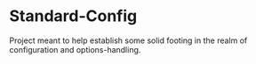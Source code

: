 # Standard-Config
Project meant to help establish some solid footing in the realm of configuration and options-handling.
